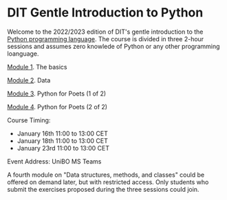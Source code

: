 # DIT Gentle Introduction to Python

Welcome to the 2022/2023 edition of DIT's gentle introduction to the 
[Python programming language](https://www.python.org). The course is 
divided in three 2-hour sessions and assumes zero knowlede of Python 
or any other programming loanguage.


[Module 1](https://github.com/TinfFoil/learning_dit_python/tree/main/01_the_basics). The basics

[Module 2](https://github.com/TinfFoil/learning_dit_python/tree/main/02_python_data). Data

[Module 3](https://github.com/TinfFoil/learning_dit_python/tree/main/03_python_4_poets1). Python for Poets (1 of 2)

[Module 4](https://github.com/TinfFoil/learning_dit_python/tree/main/04_python_4_poets2). Python for Poets (2 of 2)

Course Timing: 
- January 16th 11:00 to 13:00 CET
- January 18th 11:00 to 13:00 CET
- January 23rd 11:00 to 13:00 CET

Event Address: UniBO MS Teams

A fourth module on "Data structures, methods, and classes" could be offered on demand later, but with restricted access.
Only students who submit the exercises proposed during the three sessions could join.
